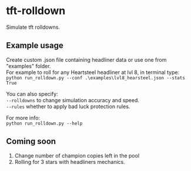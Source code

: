 # tft-rolldown
Simulate tft rolldowns.

## Example usage
Create custom .json file containing headliner data or use one from "examples" folder.  
For example to roll for any Heartsteel headliner at lvl 8, in terminal type:  
`python run_rolldown.py --conf .\examples\lvl8_hearsteel.json --stats True`  
  
You can also specify:  
`--rolldowns` to change simulation accuracy and speed.  
`--rules` whether to apply bad luck protection rules.


For more info:  
`python run_rolldown.py --help`

## Coming soon
1. Change number of champion copies left in the pool  
2. Rolling for 3 stars with headliners mechanics.


